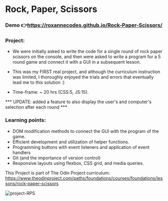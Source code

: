 # Rock, Paper, Scissors
### Demo 👉https://roxannecodes.github.io/Rock-Paper-Scissors/
### Project:
 - We were initially asked to write the code for a single round of rock paper scissors on the console, and then were asked to write a program for a 5 round game and connect it with a GUI in a subsequent lesson.

 - This was my FIRST real project, and although the curriculum instruction was limited, I thoroughly enjoyed the trials and errors that eventually lead me to this solution :)


- Time-frame: ~ 20 hrs (CSS:5, JS:15).

*** UPDATE: added a feature to also display the user's and computer's selection after each round ***

### Learning points:

- DOM modification methods to connect the GUI with the program of the game.
- Efficient development and utilization of helper functions.
- Programming buttons with event listeners and application of event handlers
- Git (and the importance of version control)
- Responsive layouts using flexbox, CSS grid, and media queries.


This Project is part of The Odin Project curriculum: https://www.theodinproject.com/paths/foundations/courses/foundations/lessons/rock-paper-scissors

![project-RPS](https://user-images.githubusercontent.com/83316514/120831592-b53ff580-c52d-11eb-8a27-caaab4906bef.JPG)
